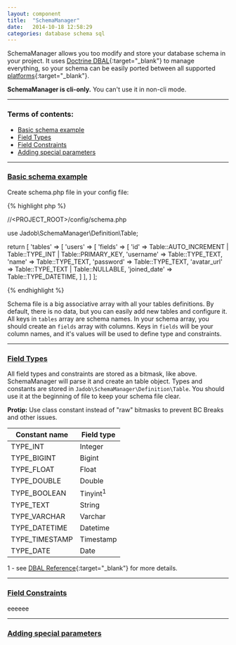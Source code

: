 ```yaml
---
layout: component
title:  "SchemaManager"
date:   2014-10-18 12:58:29
categories: database schema sql
---
```


SchemaManager allows you too modify and store your database schema in your project. It uses 
[Doctrine DBAL](http://docs.doctrine-project.org/projects/doctrine-dbal/en/latest/index.html){:target="_blank"} to manage 
everything, so your schema can be easily ported between all supported 
[platforms](http://docs.doctrine-project.org/projects/doctrine-dbal/en/latest/reference/platforms.html){:target="_blank"}.

<div class="alert alert-primary" role="alert">
  <strong>SchemaManager is cli-only.</strong> You can't use it in non-cli mode.
</div>


***


### Terms of contents:
- [Basic schema example](#basic-schema-example)
- [Field Types](#field-types)
- [Field Constraints](#field-constraints)
- [Adding special parameters](#adding-special-parameters)


***


### [Basic schema example](#basic-schema-example)

Create schema.php file in your config file:

{% highlight php %}

//<PROJECT_ROOT>/config/schema.php

use Jadob\SchemaManager\Definition\Table;

return [
    'tables' => [
        'users' => [
            'fields' => [
                'id' => Table::AUTO_INCREMENT | Table::TYPE_INT | Table::PRIMARY_KEY,
                'username' => Table::TYPE_TEXT,
                'name' => Table::TYPE_TEXT,
                'password' => Table::TYPE_TEXT,
                'avatar_url' => Table::TYPE_TEXT | Table::NULLABLE,
                'joined_date' => Table::TYPE_DATETIME,
            ]
        ],
    ]
]; 

{% endhighlight %}

Schema file is a big associative array with all your tables definitions. By default, there is no data, but you can easily 
add new tables and configure it. All keys in `tables` array are schema names. In your schema array, you should create an
``fields`` array with columns. Keys in ``fields`` will be your column names, and it's values will be used to define
 type and constraints.
        

***


### [Field Types](#field-types)

All field types and constraints are stored as a bitmask, like above. SchemaManager will parse it and create an table object.
Types and constants are stored in ``Jadob\SchemaManager\Definition\Table``. You should use it at the beginning of file to keep your 
schema file clear.

<div class="alert alert-success" role="alert">
  <strong>Protip:</strong> Use class constant instead of "raw" bitmasks to prevent BC Breaks and other issues.
</div>


| Constant name  | Field type          |
| -------------  | ------------------- |
| TYPE_INT       | Integer             |
| TYPE_BIGINT    | Bigint              |
| TYPE_FLOAT     | Float               |
| TYPE_DOUBLE    | Double              |
| TYPE_BOOLEAN   | Tinyint<sup>1</sup> |
| TYPE_TEXT      | String              |
| TYPE_VARCHAR   | Varchar             |
| TYPE_DATETIME  | Datetime            |
| TYPE_TIMESTAMP | Timestamp           |
| TYPE_DATE      | Date                |

1 - see [DBAL Reference](http://docs.doctrine-project.org/projects/doctrine-dbal/en/latest/reference/types.html#boolean){:target="_blank"} for more details.


***


### [Field Constraints](#field-constraints)


eeeeee


***


### [Adding special parameters](#adding-special-parameters)




